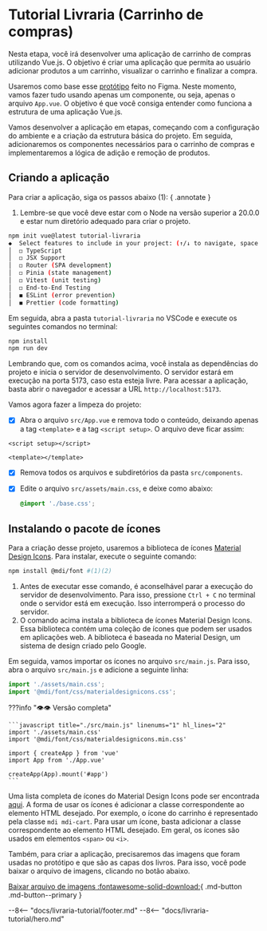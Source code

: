 # Tutorial Livraria (Carrinho de compras)

Nesta etapa, você irá desenvolver uma aplicação de carrinho de compras utilizando Vue.js. O objetivo é criar uma aplicação que permita ao usuário adicionar produtos a um carrinho, visualizar o carrinho e finalizar a compra.

Usaremos como base esse [protótipo](https://www.figma.com/design/iY248n1M3QOKwrtlWrZe9K/Exerc%C3%ADcios-LIvraria?node-id=0-1&p=f&t=KNgrCI6guO3oZ20n-0) feito no Figma. Neste momento, vamos fazer tudo usando apenas um componente, ou seja, apenas o arquivo `App.vue`. O objetivo é que você consiga entender como funciona a estrutura de uma aplicação Vue.js.

Vamos desenvolver a aplicação em etapas, começando com a configuração do ambiente e a criação da estrutura básica do projeto. Em seguida, adicionaremos os componentes necessários para o carrinho de compras e implementaremos a lógica de adição e remoção de produtos.

## Criando a aplicação

Para criar a aplicação, siga os passos abaixo (1):
{ .annotate }

1. Lembre-se que você deve estar com o Node na versão superior a 20.0.0 e estar num diretório adequado para criar o projeto.

```bash
npm init vue@latest tutorial-livraria
◆  Select features to include in your project: (↑/↓ to navigate, space to select, a to toggle all, enter to confirm)
│  ◻ TypeScript
│  ◻ JSX Support
│  ◻ Router (SPA development)
│  ◻ Pinia (state management)
│  ◻ Vitest (unit testing)
│  ◻ End-to-End Testing
│  ◼ ESLint (error prevention)
│  ◼ Prettier (code formatting)
```

Em seguida, abra a pasta `tutorial-livraria` no VSCode e execute os seguintes comandos no terminal:

```bash
npm install
npm run dev
```

Lembrando que, com os comandos acima, você instala as dependências do projeto e inicia o servidor de desenvolvimento. O servidor estará em execução na porta 5173, caso esta esteja livre. Para acessar a aplicação, basta abrir o navegador e acessar a URL `http://localhost:5173`.

Vamos agora fazer a limpeza do projeto:

- [x] Abra o arquivo `src/App.vue` e remova todo o conteúdo, deixando apenas a tag `<template>` e a tag `<script setup>`. O arquivo deve ficar assim:

```vue title="./src/App.vue" linenums="1"
<script setup></script>

<template></template>
```

- [x] Remova todos os arquivos e subdiretórios da pasta `src/components`.
- [x] Edite o arquivo `src/assets/main.css`, e deixe como abaixo:

  ```css title="./src/assets/main.css" linenums="1"
  @import './base.css';
  ```

## Instalando o pacote de ícones

Para a criação desse projeto, usaremos a biblioteca de ícones [Material Design Icons](https://fonts.google.com/icons?icon.query=material%20design%20icons). Para instalar, execute o seguinte comando:

```bash
npm install @mdi/font #(1)(2)
```

1. Antes de executar esse comando, é aconselhável parar a execução do servidor de desenvolvimento. Para isso, pressione `Ctrl + C` no terminal onde o servidor está em execução. Isso interromperá o processo do servidor.
2. O comando acima instala a biblioteca de ícones Material Design Icons. Essa biblioteca contém uma coleção de ícones que podem ser usados em aplicações web. A biblioteca é baseada no Material Design, um sistema de design criado pelo Google.

Em seguida, vamos importar os ícones no arquivo `src/main.js`. Para isso, abra o arquivo `src/main.js` e adicione a seguinte linha:

```javascript title="./src/main.js" linenums="1" hl_lines="2"
import './assets/main.css';
import '@mdi/font/css/materialdesignicons.css';
```

???info ":eye::eye: Versão completa"

    ```javascript title="./src/main.js" linenums="1" hl_lines="2"
    import './assets/main.css'
    import '@mdi/font/css/materialdesignicons.min.css'

    import { createApp } from 'vue'
    import App from './App.vue'

    createApp(App).mount('#app')
    ```

Uma lista completa de ícones do Material Design Icons pode ser encontrada [aqui](https://pictogrammers.com/library/mdi/). A forma de usar os ícones é adicionar a classe correspondente ao elemento HTML desejado. Por exemplo, o ícone do carrinho é representado pela classe `mdi mdi-cart`. Para usar um ícone, basta adicionar a classe correspondente ao elemento HTML desejado. Em geral, os ícones são usados em elementos `<span>` ou `<i>`.

Também, para criar a aplicação, precisaremos das imagens que foram usadas no protótipo e que são as capas dos livros. Para isso, você pode baixar o arquivo de imagens, clicando no botão abaixo.

[Baixar arquivo de imagens :fontawesome-solid-download:](../assets/imagens.zip){ .md-button .md-button--primary }

--8<-- "docs/livraria-tutorial/footer.md"
--8<-- "docs/livraria-tutorial/hero.md"
